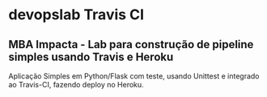 # devopslab Travis CI
## MBA Impacta - Lab para construção de pipeline simples usando Travis e Heroku

Aplicação Simples em  Python/Flask com teste, usando Unittest e integrado ao Travis-CI, fazendo deploy no Heroku.
